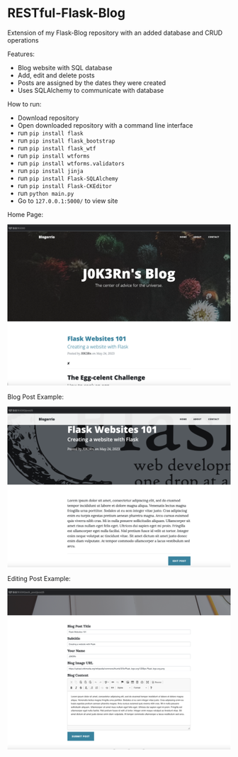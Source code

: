# RESTful-Flask-Blog
 
Extension of my Flask-Blog repository with an added database and CRUD operations

Features:
- Blog website with SQL database
- Add, edit and delete posts
- Posts are assigned by the dates they were created
- Uses SQLAlchemy to communicate with database

How to run:
- Download repository
- Open downloaded repository with a command line interface
- run `pip install flask`
- run `pip install flask_bootstrap`
- run `pip install flask_wtf`
- run `pip install wtforms`
- run `pip install wtforms.validators`
- run `pip install jinja`
- run `pip install Flask-SQLAlchemy`
- run `pip install Flask-CKEditor`
- run `python main.py`
- Go to `127.0.0.1:5000/` to view site

Home Page:

![alt text](https://github.com/J0K3Rn/RESTful-Flask-Blog/blob/main/screenshots/home_page.png?raw=true)

Blog Post Example:

![alt text](https://github.com/J0K3Rn/RESTful-Flask-Blog/blob/main/screenshots/blog_post.png?raw=true)

Editing Post Example:

![alt text](https://github.com/J0K3Rn/RESTful-Flask-Blog/blob/main/screenshots/edit_post.png?raw=true)

